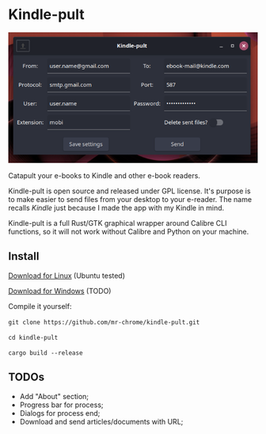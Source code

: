 # Kindle-pult

![screenshot](screen-kindle-pult.png)

Catapult your e-books to Kindle and other e-book readers.

Kindle-pult is open source and released under GPL license. It's purpose is to make easier to send files from your desktop to your e-reader. The name
recalls _Kindle_ just because I made the app with my Kindle in mind.

Kindle-pult is a full Rust/GTK graphical wrapper around Calibre CLI functions, so it will not work without Calibre and Python on your machine.

## Install

[Download for Linux](#) (Ubuntu tested)

[Download for Windows](#)  (TODO)

Compile it yourself:

`git clone https://github.com/mr-chrome/kindle-pult.git`

`cd kindle-pult`

`cargo build --release`

## TODOs

- Add "About" section;
- Progress bar for process;
- Dialogs for process end;
- Download and send articles/documents with URL;
